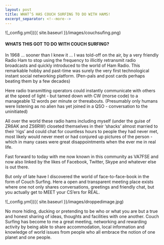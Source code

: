 ```yaml
---
layout: post
title: WHAT’S HAS COUCH SURFING TO DO WITH HAMS!
excerpt_separator: <!--more-->
---
```


![_config.yml]({{ site.baseurl }}/images/couchsufing.png)

#### WHATS THIS GOT TO DO WITH COUCH SURFING?

In 1968 ... sooner than I knew it ... I was told-off on the air, by a very friendly Radio Ham to stop using the frequency to illicitly retransmit radio broadcasts and quickly introduced to the world of Ham Radio. This remarkable hobby and past-time was surely the very first technological instant social networking platform. (Pen-pals and post cards perhaps beating them by a few decades)

Here radio transmitting operators could instantly communicate with others at the speed of light - but tamed down with CW (morse code) to a manageable 12 words per minute or thereabouts.  (Presumably only humans were listening as no alien has yet joined in a QSO - conversation to the uninitiated)

All over the world these radio hams including myself (under the guise of ZR6AK and ZS6RW) closeted themselves in their ‘shacks’ almost married to their ‘rigs’ and could chat for countless hours to people they had never met, most likely would never meet or had conjured up pictures of the person - which in many cases were great disappointments when the ever me in real life.

Fast forward to today with me now known in this community as VA7FSE and now also linked by the likes of Facebook, Twitter, Skype and whatever else is out there.

But only of late have I discovered the world of face-to-face-book in the form of Couch Surfing. Here a open and transparent meeting place exists where one not only shares conversations, greetings and friendly chat, but you actually get to MEET your CS’ers for REAL.

![_config.yml]({{ site.baseurl }}/images/droppedimage.jpg)

No more hiding, ducking or pretending to be who or what you are but a true and honest sharing of ideas, thoughts and facilities with one another. Couch Surfing has become to me a great meeting, networking and rewarding activity by being able to share accommodation, local information and knowledge of world issues from people who all embrace the notion of one planet and one people.

